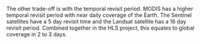 The other trade-off is with the temporal revisit period. MODIS has a higher temporal revisit period with near daily coverage of the Earth. The Sentinel satellites have a 5 day revisit time and the Landsat satellite has a 16 day revisit period. Combined together in the HLS project, this equates to global coverage in 2 to 3 days.
